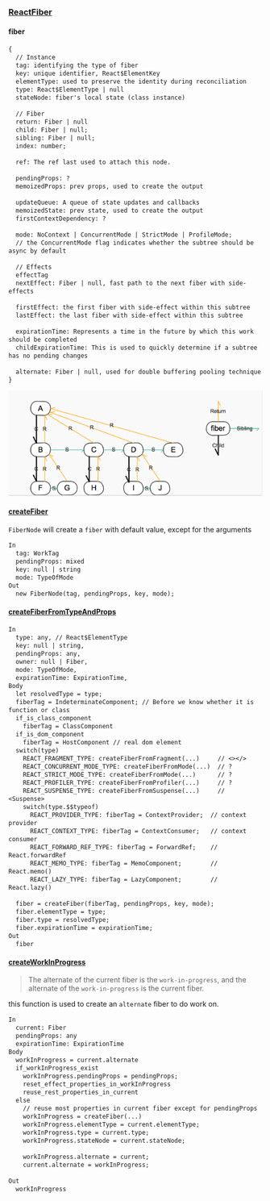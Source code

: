 ### [ReactFiber](https://github.com/facebook/react/blob/v16.6.3/packages/react-reconciler/src/ReactFiber.js)  

#### fiber
```
{
  // Instance
  tag: identifying the type of fiber
  key: unique identifier, React$ElementKey
  elementType: used to preserve the identity during reconciliation
  type: React$ElementType | null
  stateNode: fiber's local state (class instance)

  // Fiber
  return: Fiber | null
  child: Fiber | null;
  sibling: Fiber | null;
  index: number;

  ref: The ref last used to attach this node.

  pendingProps: ?
  memoizedProps: prev props, used to create the output

  updateQueue: A queue of state updates and callbacks
  memoizedState: prev state, used to create the output
  firstContextDependency: ?

  mode: NoContext | ConcurrentMode | StrictMode | ProfileMode;
  // the ConcurrentMode flag indicates whether the subtree should be async by default

  // Effects
  effectTag
  nextEffect: Fiber | null, fast path to the next fiber with side-effects

  firstEffect: the first fiber with side-effect within this subtree
  lastEffect: the last fiber with side-effect within this subtree

  expirationTime: Represents a time in the future by which this work should be completed
  childExpirationTime: This is used to quickly determine if a subtree has no pending changes

  alternate: Fiber | null, used for double buffering pooling technique
}
```
<img src="./img/fiber.png" />

#### [createFiber](https://github.com/facebook/react/blob/v16.6.3/packages/react-reconciler/src/ReactFiber.js#L287)
`FiberNode` will create a `fiber` with default value, except for the arguments
```
In
  tag: WorkTag
  pendingProps: mixed
  key: null | string
  mode: TypeOfMode
Out
  new FiberNode(tag, pendingProps, key, mode);
```

#### [createFiberFromTypeAndProps](https://github.com/facebook/react/blob/v16.6.3/packages/react-reconciler/src/ReactFiber.js#L414)
```
In
  type: any, // React$ElementType
  key: null | string,
  pendingProps: any,
  owner: null | Fiber,
  mode: TypeOfMode,
  expirationTime: ExpirationTime,
Body
  let resolvedType = type;
  fiberTag = IndeterminateComponent; // Before we know whether it is function or class
  if_is_class_component
    fiberTag = ClassComponent
  if_is_dom_component
    fiberTag = HostComponent // real dom element
  switch(type)
    REACT_FRAGMENT_TYPE: createFiberFromFragment(...)     // <></>
    REACT_CONCURRENT_MODE_TYPE: createFiberFromMode(...)  // ?
    REACT_STRICT_MODE_TYPE: createFiberFromMode(...)      // ?
    REACT_PROFILER_TYPE: createFiberFromProfiler(...)     // ?
    REACT_SUSPENSE_TYPE: createFiberFromSuspense(...)     // <Suspense>
    switch(type.$$typeof)
      REACT_PROVIDER_TYPE: fiberTag = ContextProvider;  // context provider
      REACT_CONTEXT_TYPE: fiberTag = ContextConsumer;   // context consumer
      REACT_FORWARD_REF_TYPE: fiberTag = ForwardRef;    // React.forwardRef
      REACT_MEMO_TYPE: fiberTag = MemoComponent;        // React.memo()
      REACT_LAZY_TYPE: fiberTag = LazyComponent;        // React.lazy()

  fiber = createFiber(fiberTag, pendingProps, key, mode);
  fiber.elementType = type;
  fiber.type = resolvedType;
  fiber.expirationTime = expirationTime;
Out
  fiber
```

#### [createWorkInProgress](https://github.com/facebook/react/blob/v16.6.3/packages/react-reconciler/src/ReactFiber.js#L326)
> The alternate of the current fiber is the `work-in-progress`, and the alternate of the `work-in-progress` is the current fiber.

this function is used to create an `alternate` fiber to do work on.
```
In
  current: Fiber
  pendingProps: any
  expirationTime: ExpirationTime
Body
  workInProgress = current.alternate
  if_workInProgress_exist
    workInProgress.pendingProps = pendingProps;
    reset_effect_properties_in_workInProgress
    reuse_rest_properties_in_current
  else
    // reuse most properties in current fiber except for pendingProps
    workInProgress = createFiber(...)
    workInProgress.elementType = current.elementType;
    workInProgress.type = current.type;
    workInProgress.stateNode = current.stateNode;

    workInProgress.alternate = current;
    current.alternate = workInProgress;

Out
  workInProgress
```